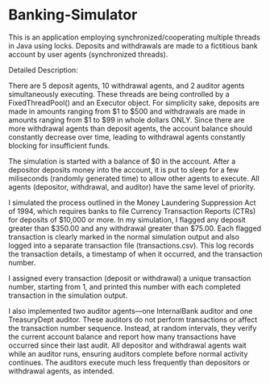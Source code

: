# Banking-Simulator
This is an application employing synchronized/cooperating multiple threads in Java using locks. Deposits and withdrawals are made to a fictitious bank account by user agents (synchronized threads).

Detailed Description:

There are 5 deposit agents, 10 withdrawal agents, and 2 auditor agents simultaneously executing. These threads are being controlled by a FixedThreadPool() and an Executor object. For simplicity sake, deposits are made in amounts ranging from $1 to $500 and withdrawals are made in amounts ranging from $1 to $99 in whole dollars ONLY. Since there are more withdrawal agents than deposit agents, the account balance should constantly decrease over time, leading to withdrawal agents constantly blocking for insufficient funds. 

The simulation is started with a balance of $0 in the account. After a depositor deposits money into the account, it is put to sleep for a few miliseconds (randomly generated time) to allow other agents to execute. All agents (depositor, withdrawal, and auditor) have the same level of priority. 

I simulated the process outlined in the Money Laundering Suppression Act of 1994, which requires banks to file Currency Transaction Reports (CTRs) for deposits of $10,000 or more. In my simulation, I flagged any deposit greater than $350.00 and any withdrawal greater than $75.00. Each flagged transaction is clearly marked in the normal simulation output and also logged into a separate transaction file (transactions.csv). This log records the transaction details, a timestamp of when it occurred, and the transaction number.

I assigned every transaction (deposit or withdrawal) a unique transaction number, starting from 1, and printed this number with each completed transaction in the simulation output.

I also implemented two auditor agents—one InternalBank auditor and one TreasuryDept auditor. These auditors do not perform transactions or affect the transaction number sequence. Instead, at random intervals, they verify the current account balance and report how many transactions have occurred since their last audit. All depositor and withdrawal agents wait while an auditor runs, ensuring auditors complete before normal activity continues. The auditors execute much less frequently than depositors or withdrawal agents, as intended.
